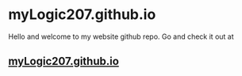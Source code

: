 # myLogic207.github.io

Hello and welcome to my website github repo.
Go and check it out at

## [myLogic207.github.io](https://myLogic207.github.io/)
